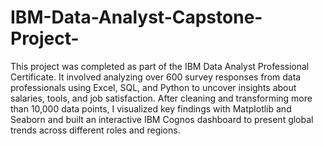 # IBM-Data-Analyst-Capstone-Project-
This project was completed as part of the IBM Data Analyst Professional Certificate. It involved analyzing over 600 survey responses from data professionals using Excel, SQL, and Python to uncover insights about salaries, tools, and job satisfaction. After cleaning and transforming more than 10,000 data points, I visualized key findings with Matplotlib and Seaborn and built an interactive IBM Cognos dashboard to present global trends across different roles and regions.
